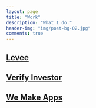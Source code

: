 ```yaml
---
layout: page
title: "Work"
description: "What I do."
header-img: "img/post-bg-02.jpg"
comments: true
---
```


<h2 class="section-heading"><a href="http://www.getlevee.com">Levee</a></h2>

<h2 class="section-heading"><a href="http://www.verifyinvestor.com">Verify Investor</a></h2>

<h2 class="section-heading"><a href="http://www.wemakeapps.com">We Make Apps</a></h2>



